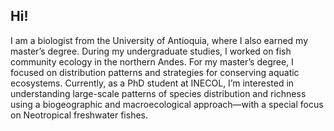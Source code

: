 ## Hi!
I am a biologist from the University of Antioquia, where I also earned my master’s degree. During my undergraduate studies, I worked on fish community ecology in the northern Andes. For my master’s degree, I focused on distribution patterns and strategies for conserving aquatic ecosystems. Currently, as a PhD student at INECOL, I’m interested in understanding large-scale patterns of species distribution and richness using a biogeographic and macroecological approach—with a special focus on Neotropical freshwater fishes.
